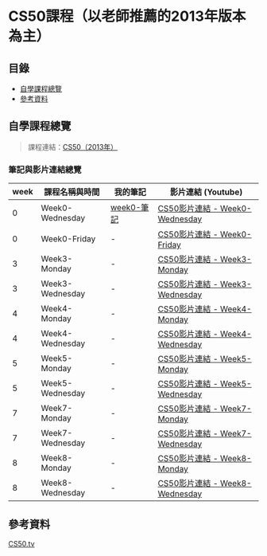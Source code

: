 # CS50課程（以老師推薦的2013年版本為主）
## 目錄
* [自學課程總覽](#自學課程總覽)
* [參考資料](#參考資料)

## 自學課程總覽
> 課程連結：[CS50（2013年）](http://cs50.tv/2013/fall/)
### 筆記與影片連結總覽
|week|    課程名稱與時間   |我的筆記|影片連結 (Youtube)|
|---|-------------| ----- |------|
|0|Week0-Wednesday|[week0-筆記](https://github.com/chinghsuan/class_exercises/blob/master/CS50/week0.md)|[CS50影片連結 - Week0-Wednesday](https://www.youtube.com/watch?v=79gAss0K1TI)
|0|Week0-Friday|-|[CS50影片連結 - Week0-Friday](http://cs50.tv/2013/fall/lectures/0/f/week0f-1080p.mp4)
|3|Week3-Monday|-|[CS50影片連結 - Week3-Monday](https://www.youtube.com/watch?v=xqhcVALTw54)
|3|Week3-Wednesday|-|[CS50影片連結 - Week3-Wednesday](https://www.youtube.com/watch?v=YxgI7ll4Xtg)
|4|Week4-Monday|-|[CS50影片連結 - Week4-Monday](https://www.youtube.com/watch?v=8IZ9r5kmS3Y)
|4|Week4-Wednesday|-|[CS50影片連結 - Week4-Wednesday](https://www.youtube.com/watch?v=lw1U7CvmjoU)
|5|Week5-Monday|-|[CS50影片連結 - Week5-Monday](http://www.youtube.com/watch?v=IEuvKVjw2oM)
|5|Week5-Wednesday|-|[CS50影片連結 - Week5-Wednesday](http://www.youtube.com/watch?v=atBMLJdSKBo)
|7|Week7-Monday|-|[CS50影片連結 - Week7-Monday](http://www.youtube.com/watch?v=RUAsmwYC2mc)
|7|Week7-Wednesday|-|[CS50影片連結 - Week7-Wednesday](http://www.youtube.com/watch?v=QWnZpgZKOoc)
|8|Week8-Monday|-|[CS50影片連結 - Week8-Monday](http://www.youtube.com/watch?v=9qvt6MwBKZQ)
|8|Week8-Wednesday|-|[CS50影片連結 - Week8-Wednesday](http://www.youtube.com/watch?v=ihmHDZKOkA8)

## 參考資料
[CS50.tv](http://cs50.tv/2013/fall/)  
